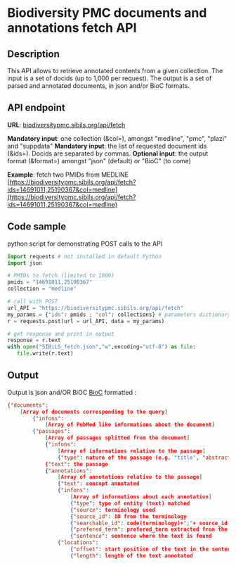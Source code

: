 # Biodiversity PMC documents and annotations fetch API

## Description

This API allows to retrieve annotated contents from a given collection. The input is a set of docids (up to 1,000 per request). The output is a set of parsed and annotated documents, in json and/or BioC formats.

## API endpoint

**URL**: [biodiversitypmc.sibils.org/api/fetch](https://biodiversitypmc.sibils.org/api/fetch)

**Mandatory input**: one collection (&col=), amongst "medline", "pmc", "plazi" and "suppdata"
**Mandatory input**: the list of requested document ids (&ids=). Docids are separated by commas.
**Optional input**: the output format (&format=) amongst "json" (default) or "BioC" (to come)

**Example**: fetch two PMIDs from MEDLINE
[https://biodiversitypmc.sibils.org/api/fetch?ids=14691011,25190367&col=medline](https://biodiversitypmc.sibils.org/api/fetch?ids=14691011,25190367&col=medline)

## Code sample

python script for demonstrating POST calls to the API

```python
import requests # not installed in default Python
import json

# PMIDs to fetch (limited to 1000)
pmids = "14691011,25190367"
collection = "medline"

# call with POST
url_API = "https://biodiversitypmc.sibils.org/api/fetch"
my_params = {"ids": pmids ; "col": collections} # parameters dictionary
r = requests.post(url = url_API, data = my_params)

# get response and print in output
response = r.text
with open("SIBiLS_fetch.json","w",encoding="utf-8") as file:
   file.write(r.text)
```

## Output

Output is json and/OR BiOC [BioC](http://bioc.sourceforge.net/) formatted :

```json
{"documents": 
	[Array of documents corresponding to the query]
		{"infons": 
			[Array of PubMed like informations about the document]
		{"passages": 
			[Array of passages splitted from the document]
			{"infons": 
				[Array of informations relative to the passage]
				{"type": nature of the passage (e.g. "title", "abstract")
			{"text": the passage
			{"annotations": 
				[Array of annotations relative to the passage]
				{"text": concept annotated
				{"infons": 
					[Array of informations about each annotation]
					{"type": type of entity (text) matched
					{"source": terminology used
					{"source_id": ID from the terminology
					{"searchable_id": code(terminology)+";"+ source_id
					{"prefered_term": prefered_term extracted from the terminology
					{"sentence": sentence where the text is found
				{"locations":
					{"offset": start position of the text in the sentence
					{"length": length of the text annotated

```

